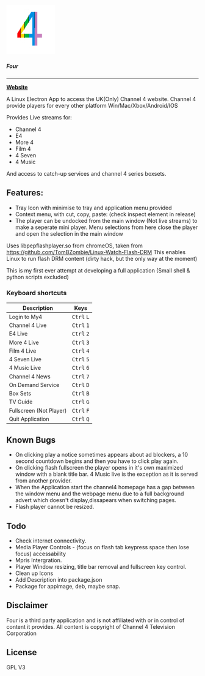 <img src="https://github.com/FYDesktop/FOUR/blob/master/icons/icon.png" width="128">

##### Four  
--------
**[Website](https://www.freeyourdesktop.com/)**

A Linux Electron App to access the UK(Only) Channel 4 website. Channel 4 provide players for every other platform Win/Mac/Xbox/Android/IOS

Provides Live streams for:
- Channel 4
- E4
- More 4
- Film 4
- 4 Seven
- 4 Music

And access to catch-up services and channel 4 series boxsets.

## Features:
- Tray Icon with minimise to tray and application menu provided
- Context menu, with cut, copy, paste: (check inspect element in release)
- The player can be undocked from the main window (Not live streams) to make a seperate mini player. Menu selections from here close the player and open the selection in the main window 


Uses libpepflashplayer.so from chromeOS, taken from https://github.com/TomBZombie/Linux-Watch-Flash-DRM
This enables Linux to run flash DRM content (dirty hack, but the only way at the moment)

This is my first ever attempt at developing a full application (Small shell & python scripts excluded)

### Keyboard shortcuts

Description            | Keys
-----------------------| -----------------------
Login to My4           | <kbd>Ctrl</kbd> <kbd>L</kbd>
Channel 4 Live         | <kbd>Ctrl</kbd> <kbd>1</kbd>
E4 Live                | <kbd>Ctrl</kbd> <kbd>2</kbd>
More 4 Live            | <kbd>Ctrl</kbd> <kbd>3</kbd>
Film 4 Live            | <kbd>Ctrl</kbd> <kbd>4</kbd>
4 Seven Live           | <kbd>Ctrl</kbd> <kbd>5</kbd>
4 Music Live           | <kbd>Ctrl</kbd> <kbd>6</kbd>
Channel 4 News         | <kbd>Ctrl</kbd> <kbd>7</kbd>
On Demand Service      | <kbd>Ctrl</kbd> <kbd>D</kbd>
Box Sets               | <kbd>Ctrl</kbd> <kbd>B</kbd>
TV Guide               | <kbd>Ctrl</kbd> <kbd>G</kbd>
Fullscreen (Not Player)| <kbd>Ctrl</kbd> <kbd>F</kbd>
Quit Application       | <kbd>Ctrl</kbd> <kbd>Q</kbd>   
       
 
## Known Bugs

- On clicking play a notice sometimes appears about ad blockers, a 10 second countdown begins and then you have to click play again.
- On clicking flash fullscreen the player opens in it's own maximized window with a blank title bar. 4 Music live is the exception as it is served from another provider.
- When the Application start the channel4 homepage has a gap between the window menu and the webpage menu due to a full background advert which doesn't display,dissapears when switching pages.
- Flash player cannot be resized.

## Todo

- Check internet connectivity.
- Media Player Controls - (focus on flash tab keypress space then lose focus) accessability
- Mpris Intergration.
- Player Window resizing, title bar removal and fullscreen key control.
- Clean up Icons
- Add Description into package.json
- Package for appimage, deb, maybe snap.

## Disclaimer

Four is a third party application and is not affiliated with or in control of content it provides. All content is copyright of Channel 4 Television Corporation

## License
GPL V3